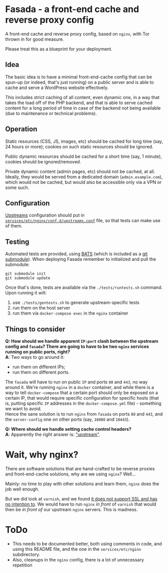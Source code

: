# Fasada - a front-end cache and reverse proxy config

A front-end cache and reverse proxy config, based on `nginx`, with Tor thrown in for good measure.

Please treat this as a blueprint for your deployment.

## Idea

The basic idea is to have a minimal front-end-cache config that can be spun-up (or indeed, that's just running) on a public server and is able to cache and serve a WordPress website effectively.

This includes strict caching of all content, even dynamic one, in a way that takes the load off of the PHP backend, and that is able to serve cached content for a long period of time in case of the backend not being available (due to maintenance or technical problems).

## Operation

Static resources (CSS, JS, images, etc) should be cached for long time (say, 24 hours or more); cookies on such static resources should be ignored.

Public dynamic resources should be cached for a short time (say, 1 minute), cookies should be ignored/removed.

Private dynamic content (admin pages, etc) should not be cached, at all. Ideally, they would be served from a dedicated domain (`admin.example.com`), which would not be cached, but would also be accessible only via a VPN or some such.

## Configuration

[Upstreams](http://nginx.org/en/docs/http/ngx_http_upstream_module.html) configuration should put in [`services/etc/nginx/conf.d/upstreams.conf`](services/etc/nginx/conf.d/upstreams.conf) file, so that tests can make use of them.

## Testing

Automated tests are provided, using [BATS](https://github.com/bats-core/bats-core/) (which is included as a [git submodule](https://git-scm.com/book/en/v2/Git-Tools-Submodules)). When deploying Fasada remember to initialized and pull the submodule:

```
git submodule init
git submodule update
```

Once that's done, tests are available via the `./tests/runtests.sh` command. Upon running it will:

1. use `./tests/gentests.sh` to generate upstream-specific tests
1. run them on the host server
1. run them via `docker-compose exec` in the `nginx` container

## Things to consider

**Q: How should we handle apparent `IP:port` clash between the upstream config and `fasada`? There are going to have to be two `nginx` services running on public ports, right?**  
**A**: Two ways to go around it:
 - run them on different IPs;
 - run them on different ports.

The `fasada` will have to run on public `IP` and ports `80` and `443`, no way around it. We're running `nginx` in a `docker` container, and while there is a way to tell `docker-compose` that a certain port should only be exposed on a certain IP, that would require specific configuration for specific hosts (that is, putting specific `IP` addresses in the `docker-compose.yml` file) - something we want to avoid.  
Hence the sane solution is to run `nginx` from `fasada` on ports `80` and `443`, and the `server-config` one on other ports (say, `10080` and `10443`).

**Q: Where should we handle setting cache control headers?**  
**A**: Apparently the right answer is: ["upstream"](https://serversforhackers.com/nginx-caching/).

# Wait, why nginx?

There are software solutions that are hand-crafted to be reverse proxies and front-end-cache solutions, why are we using `nginx`? Well...

Mainly: no time to play with other solutions and learn them, `nginx` does the job well enough.

But we did look at `varnish`, and we found [it does not support SSL and has no intention to](https://www.varnish-cache.org/docs/trunk/phk/ssl_again.html). We would have to run `nginx` *in front* of `varnish` that would then be *in front of* our upstream `nginx` servers. This is madness.

# ToDo

 - This needs to be documented better, both using comments in code, and using this README file, and the one in the `services/etc/nginx` subdirectory.
 - Also, cleanups in the `nginx` config, there is a lot of unnecessary repetition
